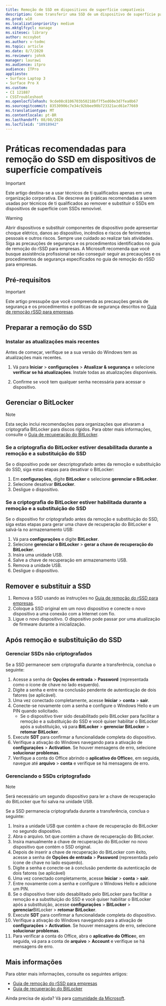 ```yaml
---
title: Remoção de SSD em dispositivos de superfície compatíveis
description: Como transferir uma SSD de um dispositivo de superfície para outro.
ms.prod: w10
ms.localizationpriority: medium
ms.mktglfcycl: manage
ms.sitesec: library
author: mccoybot
ms.author: v-todmc
ms.topic: article
ms.date: 8/7/2020
ms.reviewer: johnk
manager: laurawi
ms.audience: itpro
audience: ITPro
appliesto:
- Surface Laptop 3
- Surface Pro X
ms.custom:
- CI 121887
- CSSTroubleshoot
ms.openlocfilehash: 9cde08c8106703b50218bf7f5ed60e3d7fea0b67
ms.sourcegitcommit: 83530906c7e34c92bbee90b723321acd61e77669
ms.translationtype: MT
ms.contentlocale: pt-BR
ms.lasthandoff: 08/08/2020
ms.locfileid: "10918942"
---
```

# Práticas recomendadas para remoção do SSD em dispositivos de superfície compatíveis

> [!IMPORTANT]
> Este artigo destina-se a usar técnicos de ti qualificados apenas em uma organização corporativa. Ele descreve as práticas recomendadas a serem usadas por técnicos de ti qualificados ao remover e substituir o SSDs em dispositivos de superfície com SSDs removível. 

> [!WARNING]
> Abrir dispositivos e substituir componentes de dispositivo pode apresentar choque elétrico, danos ao dispositivo, incêndios e riscos de ferimentos pessoais e outros riscos.  Sempre use cuidado ao realizar tais atividades. Siga as precauções de segurança e os procedimentos identificados no guia de remoção do rSSD para empresas. A Microsoft recomenda que você busque assistência profissional se não conseguir seguir as precauções e os procedimentos de segurança especificados no guia de remoção do rSSD para empresas. 

## Pré-requisitos

> [!IMPORTANT]
> Este artigo pressupõe que você compreenda as precauções gerais de segurança e os procedimentos e políticas de segurança descritos no [Guia de remoção rSSD para empresas](https://www.microsoft.com/download/100440).

## Preparar a remoção do SSD 

### Instalar as atualizações mais recentes 

Antes de começar, verifique se a sua versão do Windows tem as atualizações mais recentes.

1.  Vá para **Iniciar**  >  **configurações**  >  **Atualizar & segurança** e selecione **verificar se há atualizações**. Instale todas as atualizações disponíveis.  

2.  Confirme se você tem qualquer senha necessária para acessar o dispositivo.  
 
## Gerenciar o BitLocker 

> [!NOTE]
> Esta seção inclui recomendações para organizações que ativaram a criptografia BitLocker para discos rígidos. Para obter mais informações, consulte o [Guia de recuperação do BitLocker](https://docs.microsoft.com/windows/security/information-protection/bitlocker/bitlocker-recovery-guide-plan). 

### Se a criptografia do BitLocker estiver desabilitada durante a remoção e a substituição do SSD

Se o dispositivo pode ser descriptografado antes da remoção e substituição do SSD, siga estas etapas para desativar o BitLocker:

1.  Em **configurações**, digite **BitLocker** e selecione **gerenciar o BitLocker**. 
2.  Selecione desativar **BitLocker**. 
3.  Desligue o dispositivo. 

### Se a criptografia do BitLocker estiver habilitada durante a remoção e a substituição do SSD

Se o dispositivo for criptografado antes da remoção e substituição do SSD, siga estas etapas para gerar uma chave de recuperação do BitLocker e salvá-la no armazenamento USB:

1.  Vá para **configurações** e digite **BitLocker**.
2. Selecione **gerenciar o BitLocker**  > **gerar a chave de recuperação do BitLocker**.
2.  Insira uma unidade USB. 
3.  Salve a chave de recuperação em armazenamento USB.  
4.  Remova a unidade USB.  
5.  Desligue o dispositivo. 

## Remover e substituir a SSD 

1.  Remova a SSD usando as instruções no [Guia de remoção do rSSD para empresas](https://www.microsoft.com/download/100440). 
2. Coloque a SSD original em um novo dispositivo e conecte o novo dispositivo a uma conexão com a Internet com fio.
2.  Ligue o novo dispositivo. O dispositivo pode passar por uma atualização de firmware durante a inicialização.  
 
## Após remoção e substituição do SSD

### Gerenciar SSDs não criptografados 

Se a SSD permanecer sem criptografia durante a transferência, conclua o seguinte: 

1.  Acesse a senha de **Opções de entrada**  >  **Password** (representada como o ícone de chave no lado esquerdo).  
2.  Digite a senha e entre na conclusão pendente de autenticação de dois fatores (se aplicável).
3.  Uma vez conectado completamente, acesse **Iniciar**  >  **conta**  >  **sair**.  
4.  Conecte-se novamente com a senha e configure o Windows Hello e um PIN quando solicitado. 
    - Se o dispositivo tiver sido desabilitado pelo BitLocker para facilitar a remoção e a substituição do SSD e você quiser habilitar o BitLocker após a substituição, vá para **BitLocker**  >  **gerenciar BitLocker**  >  **retomar BitLocker**.  
6.  Execute **SDT** para confirmar a funcionalidade completa do dispositivo.  
7.  Verifique a ativação do Windows navegando para a ativação de **configurações**  >  **Activation**.  Se houver mensagens de erro, selecione **solucionar problemas**. 
8.  Verifique a conta do Office abrindo o **aplicativo do Office**e, em seguida, navegue até **arquivo**  >  **conta** e verifique se há mensagens de erro.  

### Gerenciando o SSDs criptografado 

> [!NOTE]
> Será necessário um segundo dispositivo para ler a chave de recuperação do BitLocker que foi salva na unidade USB. 

Se a SSD permanecia criptografada durante a transferência, conclua o seguinte:

1.  Insira a unidade USB que contém a chave de recuperação do BitLocker no segundo dispositivo. 
2.  Abra o arquivo. txt que contém a chave de recuperação do BitLocker. 
3.  Insira manualmente a chave de recuperação do BitLocker no novo dispositivo que contém o SSD original.  
4.  Depois de inserir a chave de recuperação do BitLocker com êxito, acesse a senha de **Opções de entrada**  >  **Password** (representada pelo ícone de chave no lado esquerdo).  
5.  Digite a senha e conecte-se à conclusão pendente da autenticação de dois fatores (se aplicável) 
6.  Uma vez conectado completamente, acesse **Iniciar**  >  **conta**  >  **sair**.  
7.  Entre novamente com a senha e configure o Windows Hello e adicione um PIN. 
8.  Se o dispositivo tiver sido desabilitado pelo BitLocker para facilitar a remoção e a substituição do SSD e você quiser habilitar o BitLocker após a substituição, acesse **configurações**  >  **BitLocker**  >  **gerenciar**BitLocker  >  **retomar BitLocker**.  
9.  Execute **SDT** para confirmar a funcionalidade completa do dispositivo.  
10. Verifique a ativação do Windows navegando para a ativação de **configurações**  >  **Activation**.  Se houver mensagens de erro, selecione **solucionar problemas**.
11. Para verificar a conta do Office, abra o **aplicativo do Office**e, em seguida, vá para a conta de **arquivo**  >  **Account** e verifique se há mensagens de erro.

## Mais informações 

Para obter mais informações, consulte os seguintes artigos:

- [Guia de remoção do rSSD para empresas](https://www.microsoft.com/download/100440)
- [Guia de recuperação do BitLocker](https://docs.microsoft.com/windows/security/information-protection/bitlocker/bitlocker-recovery-guide-plan)

Ainda precisa de ajuda? Vá para [comunidade da Microsoft](https://answers.microsoft.com/).